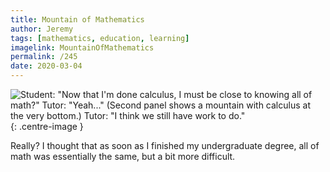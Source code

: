 ```yaml
---
title: Mountain of Mathematics
author: Jeremy
tags: [mathematics, education, learning]
imagelink: MountainOfMathematics
permalink: /245
date: 2020-03-04
---
```


![Student: "Now that I'm done calculus, I must be close to knowing all of math?" Tutor: "Yeah..." (Second panel shows a mountain with calculus at the very bottom.) Tutor: "I think we still have work to do."](https://res.cloudinary.com/dh3hm8pb7/image/upload/c_scale,q_auto:best/v1535842782/Handwaving/Published/MountainOfMathematics.png){: .centre-image }

Really? I thought that as soon as I finished my undergraduate degree, all of math was essentially the same, but a bit more difficult.
